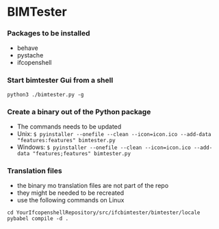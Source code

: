 # BIMTester
### Packages to be installed
+ behave
+ pystache
+ ifcopenshell


### Start bimtester Gui from a shell
```
python3 ./bimtester.py -g
```

### Create a binary out of the Python package
+ The commands needs to be updated
+ Unix:
`$ pyinstaller --onefile --clean --icon=icon.ico --add-data "features:features" bimtester.py`
+ Windows:
 `$ pyinstaller --onefile --clean --icon=icon.ico --add-data "features;features" bimtester.py`


### Translation files
+ the binary mo translation files are not part of the repo
+ they might be needed to be recreated
+ use the following commands on Linux
```
cd YourIfcopenshellRepository/src/ifcbimtester/bimtester/locale
pybabel compile -d .

```

